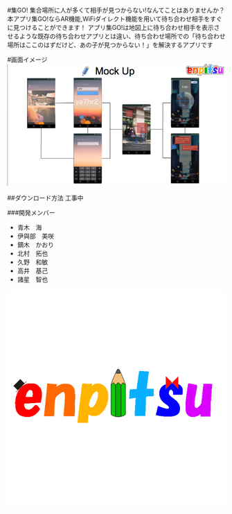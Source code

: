 
#集GO!
集合場所に人が多くて相手が見つからない!なんてことはありませんか？本アプリ集GO!ならAR機能,WiFiダイレクト機能を用いて待ち合わせ相手をすぐに見つけることができます！
アプリ集GO!は地図上に待ち合わせ相手を表示させるような既存の待ち合わせアプリとは違い、待ち合わせ場所での「待ち合わせ場所はここのはずだけど、あの子が見つからない！」を解決するアプリです

#画面イメージ
![image2](https://github.com/kunokuno/SyuGo/blob/feature_readme_kuno/image/10.22.23.png?raw=true)


##ダウンロード方法
工事中

###開発メンバー


+ 青木　海
+ 伊與部　美咲
+ 鏑木　かおり
+ 北村　拓也
+ 久野　和敏
+ 高井　基己
+ 諸星　智也

![image1](https://github.com/kunokuno/SyuGo/blob/feature_readme_kuno/image/enpitsu_1.png?raw=true)
